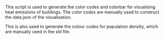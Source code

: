 This script is used to generate the color codes and colorbar for visualising heat emissions of buildings. The color codes are manually used to construct the data.json of the visualisation.

This is also used to generate the colour codes for population density, which are manually used in the sld file.